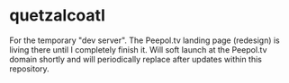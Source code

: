 quetzalcoatl
============

For the temporary "dev server". The Peepol.tv landing page (redesign) is living there until I completely finish it. Will soft launch at the Peepol.tv domain shortly and will periodically replace after updates within this repository. 